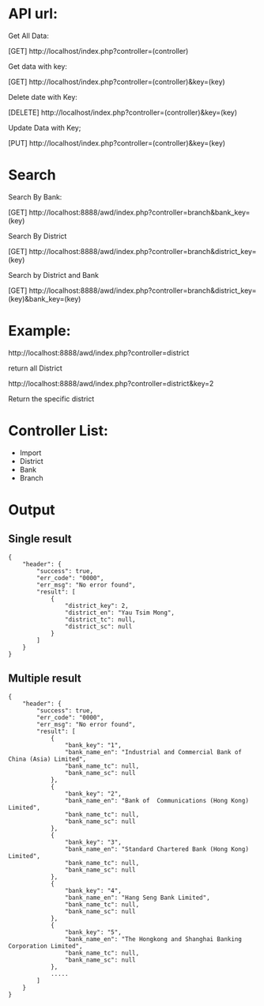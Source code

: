 # API url:

Get All Data:

[GET] http://localhost/index.php?controller=(controller)


Get data with key:

[GET] http://localhost/index.php?controller=(controller)&key=(key)


Delete date with Key:

[DELETE] http://localhost/index.php?controller=(controller)&key=(key)


Update Data with Key;

[PUT] http://localhost/index.php?controller=(controller)&key=(key)


# Search

Search By Bank:

[GET] http://localhost:8888/awd/index.php?controller=branch&bank_key=(key)

Search By District

[GET] http://localhost:8888/awd/index.php?controller=branch&district_key=(key)

Search by District and Bank

[GET] http://localhost:8888/awd/index.php?controller=branch&district_key=(key)&bank_key=(key)

# Example:
http://localhost:8888/awd/index.php?controller=district

return all District

http://localhost:8888/awd/index.php?controller=district&key=2

Return the specific district


# Controller List:
- Import
- District
- Bank
- Branch


# Output
## Single result
```
{
    "header": {
        "success": true,
        "err_code": "0000",
        "err_msg": "No error found",
        "result": [
            {
                "district_key": 2,
                "district_en": "Yau Tsim Mong",
                "district_tc": null,
                "district_sc": null
            }
        ]
    }
}
```

## Multiple result
```
{
    "header": {
        "success": true,
        "err_code": "0000",
        "err_msg": "No error found",
        "result": [
            {
                "bank_key": "1",
                "bank_name_en": "Industrial and Commercial Bank of China (Asia) Limited",
                "bank_name_tc": null,
                "bank_name_sc": null
            },
            {
                "bank_key": "2",
                "bank_name_en": "Bank of  Communications (Hong Kong) Limited",
                "bank_name_tc": null,
                "bank_name_sc": null
            },
            {
                "bank_key": "3",
                "bank_name_en": "Standard Chartered Bank (Hong Kong) Limited",
                "bank_name_tc": null,
                "bank_name_sc": null
            },
            {
                "bank_key": "4",
                "bank_name_en": "Hang Seng Bank Limited",
                "bank_name_tc": null,
                "bank_name_sc": null
            },
            {
                "bank_key": "5",
                "bank_name_en": "The Hongkong and Shanghai Banking Corporation Limited",
                "bank_name_tc": null,
                "bank_name_sc": null
            },
            .....
        ]
    }
}
```
